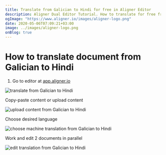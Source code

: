 ```yaml
---
title: Translate from Galician to Hindi for free in Aligner Editor
description: Aligner Dual Editor Tutorial. How to translate for free from Galician to Hindi. Aligner is multilingual document management platform. 
ogImage: "https://www.aligner.io/images/aligner-logo.png"
date: 2020-05-06T07:09:21+03:00
image: ../images/aligner-logo.png
onBlog: true
---
```


# How to translate document from Galician to Hindi

1. Go to editor at [app.aligner.io](https://app.aligner.io "Aligner App web page")

![translate from Galician to Hindi](../aligner-blank-editor.png "translate from Galician to Hindi")

Copy-paste content or upload content

![upload content from Galician to Hindi](../aligner-uploaded-document.png "upload content from Galician to Hindi")

Choose desired language

![choose machine translation from Galician to Hindi](../aligner-language-dropdown.png "choose machine translation from Galician to Hindi")

Work and edit 2 documents in parallel

![edit translation from Galician to Hindi](../aligner-double-sitded-editor.png "edit translation from Galician to Hindi")

